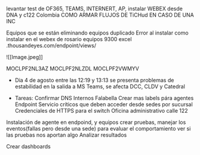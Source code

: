 levantar test de OF365, TEAMS, INTERNERT, AP, 
instalar WEBEX desde DNA y c122 Colombia
COMO ARMAR FLUJOS DE TiCHud EN CASO DE UNA INC

Equipos que se están eliminando
equipos duplicado
Error al instalar
como instalar en el webex de rosario
equipos 9300 excel
.thousandeyes.com/endpoint/views/

![[Image.jpeg]]


MOCLPF2NL3AZ
MOCLPF2NLZDL
MOCLPF2VWMYV

- Dia 4 de agosto entre las 12:19 y 13:13 se presenta problemas de estabilidad en la salida a MS Teams, se afecta DCC, CLDV y Catedral  

- Tareas: Confirmar DNS Internos Falabella Crear mas labels pára agentes Endpoint Servicio críticos que deben acceder desde sedes por sucursal Credenciales de HTTPS para el switch Oficina administrativo calle 122

Instalación de agente en endpoind, y equipos
crear pruebas, manejar los eventos(fallas pero desde una sede) para evaluar el comportamiento ver si las pruebas nos aportan algo
Analizar resultados

Crear dashboards
